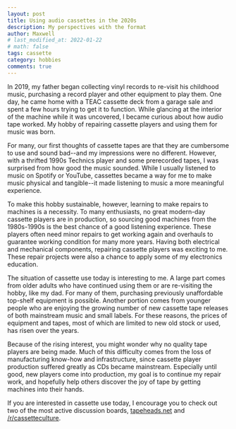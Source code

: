 ```yaml
---
layout: post
title: Using audio cassettes in the 2020s
description: My perspectives with the format
author: Maxwell
# last_modified_at: 2022-01-22
# math: false
tags: cassette
category: hobbies
comments: true
---
```


In 2019, my father began collecting vinyl records to re-visit his childhood music, purchasing a record player and other equipment to play them. One day, he came home with a TEAC cassette deck from a garage sale and spent a few hours trying to get it to function. While glancing at the interior of the machine while it was uncovered, I became curious about how audio tape worked. My hobby of repairing cassette players and using them for music was born.

For many, our first thoughts of cassette tapes are that they are cumbersome to use and sound bad--and my impressions were no different. However, with a thrifted 1990s Technics player and some prerecorded tapes, I was surprised from how good the music sounded. While I usually listened to music on Spotify or YouTube, cassettes became a way for me to make music physical and tangible--it made listening to music a more meaningful experience.  

To make this hobby sustainable, however, learning to make repairs to machines is a necessity. To many enthusiasts, no great modern-day cassette players are in production, so sourcing good machines from the 1980s-1990s is the best chance of a good listening experience. These players often need minor repairs to get working again and overhauls to guarantee working condition for many more years. Having both electrical and mechanical components, repairing cassette players was exciting to me. These repair projects were also a chance to apply some of my electronics education.

The situation of cassette use today is interesting to me. A large part comes from older adults who have continued using them or are re-visiting the hobby, like my dad. For many of them, purchasing previously unaffordable top-shelf equipment is possible. Another portion comes from younger people who are enjoying the growing number of new cassette tape releases of both mainstream music and small labels. For these reasons, the prices of equipment and tapes, most of which are limited to new old stock or used, has risen over the years. 

Because of the rising interest, you might wonder why no quality tape players are being made. Much of this difficulty comes from the loss of manufacturing know-how and infrastructure, since cassette player production suffered greatly as CDs became mainstream. Especially until good, new players come into production, my goal is to continue my repair work, and hopefully help others discover the joy of tape by getting machines into their hands.

If you are interested in cassette use today, I encourage you to check out two of the most active discussion boards, [tapeheads.net](http://www.tapeheads.net/) and [/r/cassetteculture](http://reddit.com/r/cassetteculture).
